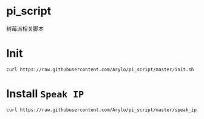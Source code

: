 # pi_script
树莓派相关脚本

# Init

```bash
curl https://raw.githubusercontent.com/Arylo/pi_script/master/init.sh | sudo bash
```

# Install `Speak IP`

```bash
curl https://raw.githubusercontent.com/Arylo/pi_script/master/speak_ip.sh | sudo bash
```